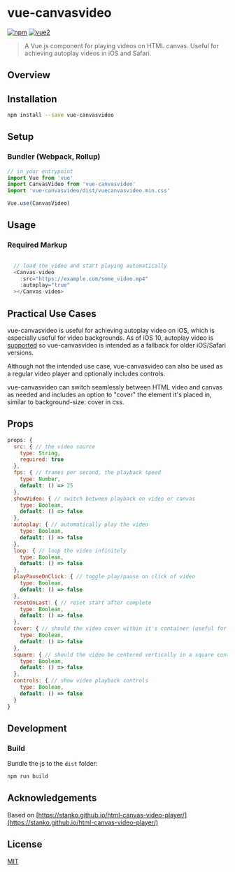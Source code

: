 # vue-canvasvideo

[![npm](https://img.shields.io/npm/v/vue-canvasvideo.svg)](https://www.npmjs.com/package/vue-canvasvideo) [![vue2](https://img.shields.io/badge/vue-2.x-brightgreen.svg)](https://vuejs.org/)

> A Vue.js component for playing videos on HTML canvas. Useful for achieving autoplay videos in iOS and Safari.


## Overview

## Installation

```bash
npm install --save vue-canvasvideo
```

## Setup

### Bundler (Webpack, Rollup)

```js
// in your entrypoint
import Vue from 'vue'
import CanvasVideo from 'vue-canvasvideo'
import 'vue-canvasvideo/dist/vuecanvasvideo.min.css'

Vue.use(CanvasVideo)
```

## Usage

### Required Markup

```js

  // load the video and start playing automatically
  <Canvas-video
    :src="https://example.com/some_video.mp4"
    :autoplay="true"
  ></Canvas-video>

```

## Practical Use Cases

vue-canvasvideo is useful for achieving autoplay video on iOS, which is especially useful for video backgrounds. As of iOS 10, autoplay video is [supported](https://webkit.org/blog/6784/new-video-policies-for-ios/) so vue-canvasvideo is intended as a fallback for older iOS/Safari versions.

Although not the intended use case, vue-canvasvideo can also be used as a regular video player and optionally includes controls.

vue-canvasvideo can switch seamlessly between HTML video and canvas as needed and includes an option to "cover" the element it's placed in, similar to background-size: cover in css.

## Props

```js
props: {
  src: { // the video source
    type: String,
    required: true
  },
  fps: { // frames per second, the playback speed
    type: Number,
    default: () => 25
  },
  showVideo: { // switch between playback on video or canvas
    type: Boolean,
    default: () => false
  },
  autoplay: { // automatically play the video
    type: Boolean,
    default: () => false
  },
  loop: { // loop the video infinitely
    type: Boolean,
    default: () => false
  },
  playPauseOnClick: { // toggle play/pause on click of video
    type: Boolean,
    default: () => false
  },
  resetOnLast: { // reset start after complete
    type: Boolean,
    default: () => false
  },
  cover: { // should the video cover within it's container (useful for backgrounds; cannot be used with 'square' prop)
    type: Boolean,
    default: () => false
  },
  square: { // should the video be centered vertically in a square container (cannot be used with 'cover' prop)
    type: Boolean,
    default: () => false
  },
  controls: { // show video playback controls
    type: Boolean,
    default: () => false
  }
}
```

## Development

### Build

Bundle the js to the `dist` folder:

```bash
npm run build
```

## Acknowledgements
Based on [https://stanko.github.io/html-canvas-video-player/](https://stanko.github.io/html-canvas-video-player/)


## License

[MIT](http://opensource.org/licenses/MIT)
